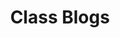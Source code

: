 ---
layout: collection
title: "Class Blogs"
collection: blogs
permalink: /blogs/
author_profile: false
header:
  image: /assets/images/python-long.png
---